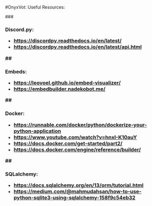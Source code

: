 #OnyxVot: Useful Resources:

###<h3>Discord.py:
- https://discordpy.readthedocs.io/en/latest/
- https://discordpy.readthedocs.io/en/latest/api.html

##<h3>Embeds:
- https://leovoel.github.io/embed-visualizer/
- https://embedbuilder.nadekobot.me/


##<h3>Docker:
- https://runnable.com/docker/python/dockerize-your-python-application
- https://www.youtube.com/watch?v=hnxI-K10auY
- https://docs.docker.com/get-started/part2/
- https://docs.docker.com/engine/reference/builder/

##<h3>SQLalchemy:
- https://docs.sqlalchemy.org/en/13/orm/tutorial.html
- https://medium.com/@mahmudahsan/how-to-use-python-sqlite3-using-sqlalchemy-158f9c54eb32
